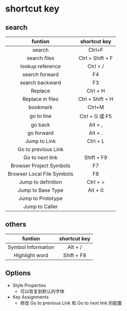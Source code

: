 # shortcut key

## search

|          funtion           |   shortcut key   |
| :------------------------: | :--------------: |
|           search           |      Ctrl+F      |
|        search files        | Ctrl + Shift + F |
|      lookup reference      |     Ctrl + /     |
|       search forward       |        F4        |
|      search backward       |        F3        |
|          Replace           |     Ctrl + H     |
|      Replace in files      | Ctrl + Shift + H |
|          bookmark          |      Ctrl+M      |
|         go to line         |  Ctrl + G 或 F5  |
|          go back           |     Alt + ,      |
|         go forward         |     Alt + .      |
|        Jump to Link        |     Ctrl + L     |
|    Go to previous Link     |                  |
|      Go to next link       |    Shift + F9    |
|  Browser Project Symbols   |        F7        |
| Browser Local File Symbols |        F8        |
|     Jump to definition     |     Ctrl + =     |
|     Jump to Base Type      |     Alt + 0      |
|     Jump to Prototype      |                  |
|       Jump to Caller       |                  |

## others

|      funtion       | shortcut key |
| :----------------: | :----------: |
| Symbol Information |   Alt + /    |
|   Highlight word   |  Shift + F8  |

## Options

- Style Properties
  - 可以恢复到默认的字体
- Key Assignments
  - 修改 Go to previous Link 和 Go to next link 的配置
